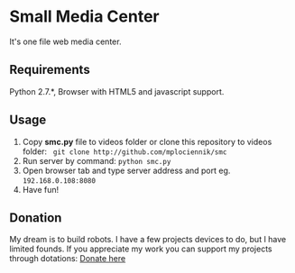 # Small Media Center

It's one file web media center.

## Requirements
Python 2.7.\*, Browser with HTML5 and javascript support.

## Usage

1. Copy **smc.py** file to videos folder or clone this repository to videos folder: ``` git clone http://github.com/mplociennik/smc```
2. Run server by command: ``` python smc.py ```
3. Open browser tab and type server address and port eg. ```192.168.0.108:8080```
4. Have fun!

## Donation

My dream is to build robots. I have a few projects devices to do, but I have limited founds.
If you appreciate my work you can support my projects through dotations:
[Donate here](http://www.cieniu.pl/donation "Cieniu projects donation")

